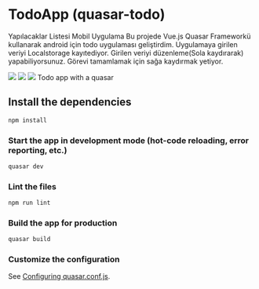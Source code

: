 # TodoApp (quasar-todo)
Yapılacaklar Listesi Mobil Uygulama 
Bu projede Vue.js Quasar Frameworkü kullanarak android için todo uygulaması geliştirdim. Uygulamaya girilen veriyi Localstorage kayıtediyor. Girilen veriyi düzenleme(Sola kaydırarak) yapabiliyorsunuz. Görevi tamamlamak için sağa kaydırmak yetiyor.

<img src="https://github.com/ulascannacaksiz/AndoidtodoAppPulibc/blob/main/ScreenShots/1.jpg">
<img src="https://github.com/ulascannacaksiz/AndoidtodoAppPulibc/blob/main/ScreenShots/2.jpg">
<img src="https://github.com/ulascannacaksiz/AndoidtodoAppPulibc/blob/main/ScreenShots/3.jpg">
Todo app with a quasar

## Install the dependencies
```bash
npm install
```

### Start the app in development mode (hot-code reloading, error reporting, etc.)
```bash
quasar dev
```

### Lint the files
```bash
npm run lint
```

### Build the app for production
```bash
quasar build
```

### Customize the configuration
See [Configuring quasar.conf.js](https://v1.quasar.dev/quasar-cli/quasar-conf-js).
